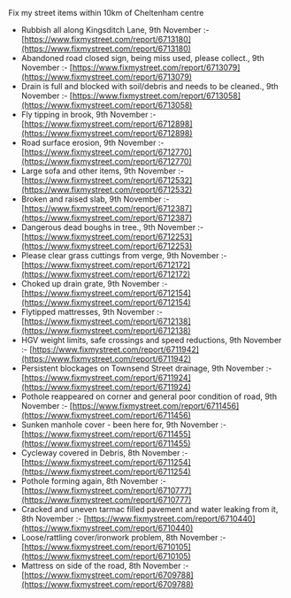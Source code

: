 Fix my street items within 10km of Cheltenham centre

<!-- fix_marker starts -->

- Rubbish all along Kingsditch Lane, 9th November :- [https://www.fixmystreet.com/report/6713180](https://www.fixmystreet.com/report/6713180)
- Abandoned road closed sign, being miss used, please collect., 9th November :- [https://www.fixmystreet.com/report/6713079](https://www.fixmystreet.com/report/6713079)
- Drain is full and blocked with soil/debris and needs to be cleaned., 9th November :- [https://www.fixmystreet.com/report/6713058](https://www.fixmystreet.com/report/6713058)
- Fly tipping in brook, 9th November :- [https://www.fixmystreet.com/report/6712898](https://www.fixmystreet.com/report/6712898)
- Road surface erosion, 9th November :- [https://www.fixmystreet.com/report/6712770](https://www.fixmystreet.com/report/6712770)
- Large sofa and other items, 9th November :- [https://www.fixmystreet.com/report/6712532](https://www.fixmystreet.com/report/6712532)
- Broken and raised slab, 9th November :- [https://www.fixmystreet.com/report/6712387](https://www.fixmystreet.com/report/6712387)
- Dangerous dead boughs in tree., 9th November :- [https://www.fixmystreet.com/report/6712253](https://www.fixmystreet.com/report/6712253)
- Please clear grass cuttings from verge, 9th November :- [https://www.fixmystreet.com/report/6712172](https://www.fixmystreet.com/report/6712172)
- Choked up drain grate, 9th November :- [https://www.fixmystreet.com/report/6712154](https://www.fixmystreet.com/report/6712154)
- Flytipped mattresses, 9th November :- [https://www.fixmystreet.com/report/6712138](https://www.fixmystreet.com/report/6712138)
- HGV weight limits, safe crossings and speed reductions, 9th November :- [https://www.fixmystreet.com/report/6711942](https://www.fixmystreet.com/report/6711942)
- Persistent blockages on Townsend Street drainage, 9th November :- [https://www.fixmystreet.com/report/6711924](https://www.fixmystreet.com/report/6711924)
- Pothole reappeared on corner and general poor condition of road, 9th November :- [https://www.fixmystreet.com/report/6711456](https://www.fixmystreet.com/report/6711456)
- Sunken manhole cover - been here for, 9th November :- [https://www.fixmystreet.com/report/6711455](https://www.fixmystreet.com/report/6711455)
- Cycleway covered in Debris, 8th November :- [https://www.fixmystreet.com/report/6711254](https://www.fixmystreet.com/report/6711254)
- Pothole forming again, 8th November :- [https://www.fixmystreet.com/report/6710777](https://www.fixmystreet.com/report/6710777)
- Cracked and uneven tarmac filled pavement and water leaking from it, 8th November :- [https://www.fixmystreet.com/report/6710440](https://www.fixmystreet.com/report/6710440)
- Loose/rattling cover/ironwork problem, 8th November :- [https://www.fixmystreet.com/report/6710105](https://www.fixmystreet.com/report/6710105)
- Mattress on side of the road, 8th November :- [https://www.fixmystreet.com/report/6709788](https://www.fixmystreet.com/report/6709788)

<!-- fix_marker ends -->